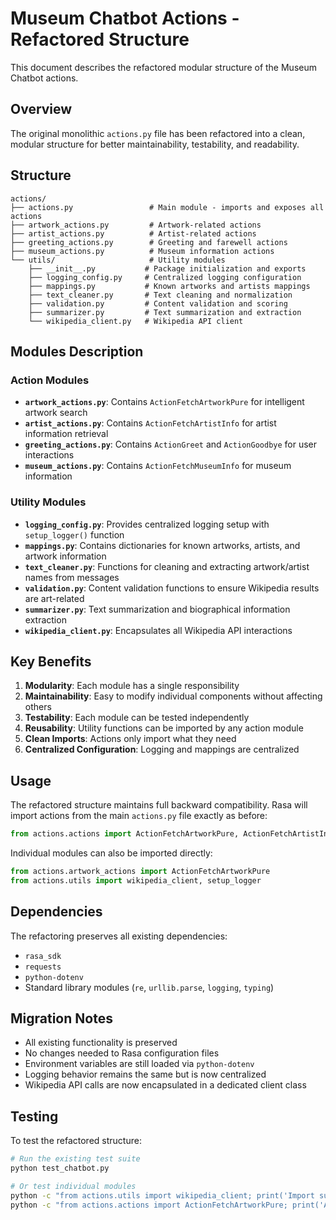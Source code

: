 # Museum Chatbot Actions - Refactored Structure

This document describes the refactored modular structure of the Museum Chatbot actions.

## Overview

The original monolithic `actions.py` file has been refactored into a clean, modular structure for better maintainability, testability, and readability.

## Structure

```
actions/
├── actions.py                 # Main module - imports and exposes all actions
├── artwork_actions.py         # Artwork-related actions
├── artist_actions.py          # Artist-related actions  
├── greeting_actions.py        # Greeting and farewell actions
├── museum_actions.py          # Museum information actions
└── utils/                     # Utility modules
    ├── __init__.py           # Package initialization and exports
    ├── logging_config.py     # Centralized logging configuration
    ├── mappings.py           # Known artworks and artists mappings
    ├── text_cleaner.py       # Text cleaning and normalization
    ├── validation.py         # Content validation and scoring
    ├── summarizer.py         # Text summarization and extraction
    └── wikipedia_client.py   # Wikipedia API client
```

## Modules Description

### Action Modules

- **`artwork_actions.py`**: Contains `ActionFetchArtworkPure` for intelligent artwork search
- **`artist_actions.py`**: Contains `ActionFetchArtistInfo` for artist information retrieval
- **`greeting_actions.py`**: Contains `ActionGreet` and `ActionGoodbye` for user interactions
- **`museum_actions.py`**: Contains `ActionFetchMuseumInfo` for museum information

### Utility Modules

- **`logging_config.py`**: Provides centralized logging setup with `setup_logger()` function
- **`mappings.py`**: Contains dictionaries for known artworks, artists, and artwork information
- **`text_cleaner.py`**: Functions for cleaning and extracting artwork/artist names from messages
- **`validation.py`**: Content validation functions to ensure Wikipedia results are art-related
- **`summarizer.py`**: Text summarization and biographical information extraction
- **`wikipedia_client.py`**: Encapsulates all Wikipedia API interactions

## Key Benefits

1. **Modularity**: Each module has a single responsibility
2. **Maintainability**: Easy to modify individual components without affecting others
3. **Testability**: Each module can be tested independently
4. **Reusability**: Utility functions can be imported by any action module
5. **Clean Imports**: Actions only import what they need
6. **Centralized Configuration**: Logging and mappings are centralized

## Usage

The refactored structure maintains full backward compatibility. Rasa will import actions from the main `actions.py` file exactly as before:

```python
from actions.actions import ActionFetchArtworkPure, ActionFetchArtistInfo
```

Individual modules can also be imported directly:

```python
from actions.artwork_actions import ActionFetchArtworkPure
from actions.utils import wikipedia_client, setup_logger
```

## Dependencies

The refactoring preserves all existing dependencies:
- `rasa_sdk`
- `requests` 
- `python-dotenv`
- Standard library modules (`re`, `urllib.parse`, `logging`, `typing`)

## Migration Notes

- All existing functionality is preserved
- No changes needed to Rasa configuration files
- Environment variables are still loaded via `python-dotenv`
- Logging behavior remains the same but is now centralized
- Wikipedia API calls are now encapsulated in a dedicated client class

## Testing

To test the refactored structure:

```bash
# Run the existing test suite
python test_chatbot.py

# Or test individual modules
python -c "from actions.utils import wikipedia_client; print('Import successful')"
python -c "from actions.actions import ActionFetchArtworkPure; print('Actions import successful')"
```
